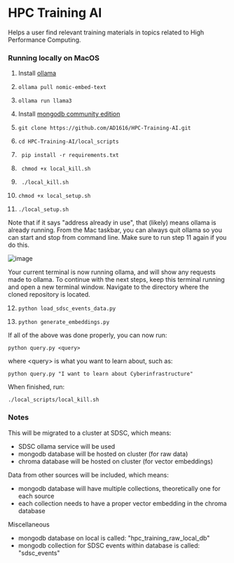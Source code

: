 # HPC Training AI

Helps a user find relevant training materials in topics related to High Performance Computing. 

### Running locally on MacOS

1. Install [ollama](https://ollama.com/)
2. ```
   ollama pull nomic-embed-text
   ```
3. ```
   ollama run llama3
   ```
4. Install [mongodb community edition](https://www.mongodb.com/try/download/community)
5. ```
   git clone https://github.com/AD1616/HPC-Training-AI.git
   ```
6. ```
   cd HPC-Training-AI/local_scripts
   ```
7. ```
    pip install -r requirements.txt
   ```
8. ```
    chmod +x local_kill.sh
    ```
9. ```
    ./local_kill.sh
    ```
10. ```
    chmod +x local_setup.sh
    ```
11. ```
    ./local_setup.sh
    ```
    
Note that if it says "address already in use", that (likely) means ollama is already running. From the Mac taskbar, you can always quit ollama so you can start and stop from command line. Make sure to run step 11 again if you do this.

![image](https://github.com/AD1616/HPC-Training-AI/assets/64157584/2547e651-3ee8-47bf-ba83-4e4eca0764e9)

Your current terminal is now running ollama, and will show any requests made to ollama. To continue with the next steps, keep this terminal running and open a new terminal window. Navigate to the directory where the cloned repository is located.

12. ```
    python load_sdsc_events_data.py
    ```
13. ```
    python generate_embeddings.py
    ```

If all of the above was done properly, you can now run:

```
python query.py <query>
```

where \<query\> is what you want to learn about, such as:

```
python query.py "I want to learn about Cyberinfrastructure"
```

When finished, run:

```
./local_scripts/local_kill.sh
```

### Notes

This will be migrated to a cluster at SDSC, which means:
* SDSC ollama service will be used
* mongodb database will be hosted on cluster (for raw data)
* chroma database will be hosted on cluster (for vector embeddings)

Data from other sources will be included, which means:
* mongodb database will have multiple collections, theoretically one for each source
* each collection needs to have a proper vector embedding in the chroma database

Miscellaneous
* mongodb database on local is called: "hpc_training_raw_local_db"
* mongodb collection for SDSC events within database is called: "sdsc_events"
